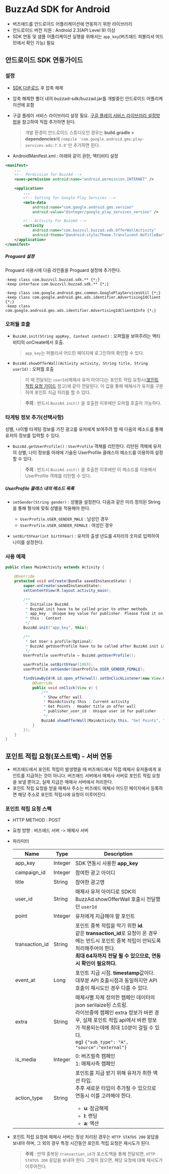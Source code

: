 # BuzzAd SDK for Android
- 버즈애드를 안드로이드 어플리케이션에 연동하기 위한 라이브러리
- 안드로이드 버전 지원 : Android 2.3(API Level 9) 이상
- SDK 연동 및 샘플 어플리케이션 실행을 위해서는 `app_key`(버즈애드 퍼블리셔 어드민에서 확인 가능) 필요

## 안드로이드 SDK 연동가이드
### 설정
- [SDK 다운로드](https://github.com/Buzzvil/buzzad-sdk-publisher/archive/master.zip) 후 압축 해제
- 압축 해제한 폴더 내의 buzzad-sdk/buzzad.jar를 개발중인 안드로이드 어플리케이션에 포함
- 구글 플레이 서비스 라이브러리 설정 필요. [구글 플레이 서비스 라이브러리 설정방법](https://developers.google.com/android/guides/setup)을 참고하여 직접 추가하면 된다.

    > 개발 환경이 안드로이드 스튜디오인 경우는 **build.gradle > dependencies**에 `compile 'com.google.android.gms:play-services-ads:7.5.0'`만 추가하면 된다.

- AndroidManifest.xml : 아래와 같이 권한, 액티비티 설정
```Xml
<manifest>
    ...
    <!-- Permission for BuzzAd -->
    <uses-permission android:name="android.permission.INTERNET" />

    <application>
        ...
        <!-- Setting for Google Play Services -->
        <meta-data
            android:name="com.google.android.gms.version"
            android:value="@integer/google_play_services_version" />

        <!-- Activity for BuzzAd -->
        <activity
            android:name="com.buzzvil.buzzad.sdk.OfferWallActivity"
            android:theme="@android:style/Theme.Translucent.NoTitleBar" />
    </application>
</manifest>
```

##### Proguard 설정
Proguard 사용시에 다음 라인들을 Proguard 설정에 추가한다.

```
-keep class com.buzzvil.buzzad.sdk.** {*;}
-keep interface com.buzzvil.buzzad.sdk.** {*;}

-keep class com.google.android.gms.common.GooglePlayServicesUtil {*;}
-keep class com.google.android.gms.ads.identifier.AdvertisingIdClient {*;}
-keep class com.google.android.gms.ads.identifier.AdvertisingIdClient$Info {*;}
```


### 오퍼월 호출
- `BuzzAd.init(String appKey, Context context)` : 오퍼월을 보여주려는 액티비티의 onCreate에서 호출.

    > `app_key`는 퍼블리셔 어드민 페이지에 로그인하여 확인할 수 있다.

- `BuzzAd.showOfferWall(Activity activity, String title, String userId)` : 오퍼월 호출

    > 이 때 전달되는 `userId`(매체사 유저 아이디)는 포인트 적립 요청시([포인트 적립 요청 가이드](https://github.com/Buzzvil/buzzad-sdk-publisher#포인트-적립-요청포스트백---서버-연동) 참고)에 같이 전달된다. 이 값을 통해 매체사가 유저를 구분하여 포인트 지급 처리를 할 수 있다.

    > **주의** : 반드시 `BuzzAd.init()` 을 호출한 이후에만 오퍼월 호출이 가능하다.

### 타게팅 정보 추가(선택사항)
성별, 나이별 타게팅 정보를 가진 광고를 유저에게 보여주려 할 때 다음의 메소드를 통해 유저의 정보를 입력할 수 있다.

- `BuzzAd.getUserProfile()` : `UserProfile` 객체를 리턴한다. 리턴된 객체에 유저의 성별, 나이 정보를 아래에 기술된 UserProfile 클래스의 메소드를 이용하여 설정할 수 있다.

    > **주의** : 반드시 `BuzzAd.init()` 을 호출한 이후에만 이 메소드를 이용해서 UserProfile 객체를 리턴할 수 있다.

##### UserProfile 클래스 내의 메소드 목록
- `setGender(String gender)` : 성별을 설정한다. 다음과 같은 미리 정의된 String을 통해 형식에 맞춰 성별을 적용해야 한다.
    - `UserProfile.USER_GENDER_MALE` : 남성인 경우
    - `UserProfile.USER_GENDER_FEMALE` : 여성인 경우

- `setBirthYear(int birthYear)` : 유저의 출생 년도를 4자리의 숫자로 입력하여 나이를 설정한다.

### 사용 예제

```Java
public class MainActivity extends Activity {

    @Override
    protected void onCreate(Bundle savedInstanceState) {
        super.onCreate(savedInstanceState);
        setContentView(R.layout.activity_main);

        /**
         * Initialize BuzzAd.
         * BuzzAd.init have to be called prior to other methods.
         * app_key : Unique key value for publisher. Please find it on your BuzzAd dashboard.
         * this : Context
         */
        BuzzAd.init("app_key", this);

        /**
         * Set User's profile(Optional)
         * BuzzAd.getUserProfile have to be called after BuzzAd.init is called.
         */
        UserProfile userProfile = BuzzAd.getUserProfile();

        userProfile.setBirthYear(1993);
        userProfile.setGender(UserProfile.USER_GENDER_FEMALE);

        findViewById(R.id.open_offerwall).setOnClickListener(new View.OnClickListener() {
            @Override
            public void onClick(View v) {
                /**
                 * Show offer wall.
                 * MainActivity.this : Current activity
                 * Get Points : Header title on offer wall
                 * publisher_user_id : Unique user id for publisher
                 */
                BuzzAd.showOfferWall(MainActivity.this, "Get Points", "publisher_user_id");
            }
        });
    }
}
```

## 포인트 적립 요청(포스트백) - 서버 연동
- 버즈애드에서 포인트 적립이 발생했을 때 버즈애드에서 직접 매체사 유저들에게 포인트를 지급하는 것이 아니다. 버즈애드 서버에서 매체사 서버로 포인트 적립 요청을 보낼 뿐이고, 실제 지급은 매체사 서버에서 처리한다.
- 포인트 적립 요청을 받을 매체사 주소는 버즈애드 매체사 어드민 페이지에서 등록하면 해당 주소로 포인트 적립시에 요청이 이루어진다.

### 포인트 적립 요청 스펙
- HTTP METHOD : POST
- 요청 방향 : 버즈애드 서버 -> 매체사 서버
- 파라미터

    | Name  | Type | Description |
    | ------ | ----------| ----------- |
    | app_key  | Integer | SDK 연동시 사용한 **app_key**  |
    | campaign_id | Integer | 참여한 광고 아이디  |
    | title | String | 참여한 광고명  |
    | user_id  | String | 매체사 유저 아이디로 SDK의 BuzzAd.showOfferWall 호출시 전달했던  `userId`|
    | point | Integer | 유저에게 지급해야 할 포인트 |
    | transaction_id | String | 포인트 중복 적립을 막기 위한 **id**.<br>같은 **transaction_id**로 요청이 온 경우에는 반드시 포인트 중복 적립이 안되도록 처리해주어야 한다.<br>**최대 64자까지 전달 될 수 있으므로, 연동 시 확인이 필요하다.**|
    | event_at | Long | 포인트 지급 시점. **timestamp**값이다.<br>대부분 API 호출시점과 동일하지만 API 호출이 재시도인 경우 다를 수 있다.|
    | extra | String | 매체사별 자체 정의한 캠페인 데이터의 json serilaize된 스트링.<br>라이브중에 캠페인 extra 정보가 바뀐 경우, 실제 포인트 적립 api에서 바뀐 정보가 적용되는데에 최대 10분이 걸릴 수 있다.<br>eg) `{"sub_type": "A", "source":"external"}`|
    | is_media | Integer |0: 버즈빌측 캠페인<br>1: 매체사측 캠페인|
    | action_type | String | 포인트를 지급 받기 위해 유저가 취한 액션 타입.<br>추후 새로운 타입이 추가될 수 있으므로 연동시 이를 고려해야 한다. <ul><li><b>u</b>: 잠금해제 </li><li><b>l</b>: 랜딩</li><li><b>a</b>: 액션</li></ul>|

- 포인트 적립 요청에 매체사 서버는 정상 처리된 경우는 `HTTP STATUS 200` 응답을 보내야 하며, 그 외의 경우 특정 시간동안 포인트 적립 요청은 재시도가 된다.
    > **주의** : 만약 중복된 `transaction_id`가 포스트백을 통해 전달되면, `HTTP STATUS 200` 응답을 보내야 한다. 그렇지 않으면, 해당 요청에 대해 재시도가 이루어진다.
